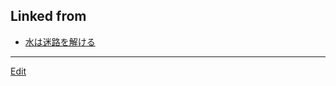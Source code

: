 ## Linked from

* [水は迷路を解ける](水は迷路を解ける.md)


----
[Edit](https://github.com/vitroid/vitroid.github.io/blob/master/MD/2010-07-10.md)
